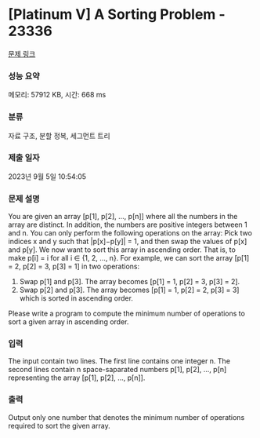 # [Platinum V] A Sorting Problem - 23336 

[문제 링크](https://www.acmicpc.net/problem/23336) 

### 성능 요약

메모리: 57912 KB, 시간: 668 ms

### 분류

자료 구조, 분할 정복, 세그먼트 트리

### 제출 일자

2023년 9월 5일 10:54:05

### 문제 설명

<p>You are given an array [p[1], p[2], ..., p[n]] where all the numbers in the array are distinct. In addition, the numbers are positive integers between 1 and n. You can only perform the following operations on the array: Pick two indices x and y such that |p[x]−p[y]| = 1, and then swap the values of p[x] and p[y]. We now want to sort this array in ascending order. That is, to make p[i] = i for all i ∈ {1, 2, ..., n}. For example, we can sort the array [p[1] = 2, p[2] = 3, p[3] = 1] in two operations:</p>

<ol>
	<li>Swap p[1] and p[3]. The array becomes [p[1] = 1, p[2] = 3, p[3] = 2].</li>
	<li>Swap p[2] and p[3]. The array becomes [p[1] = 1, p[2] = 2, p[3] = 3] which is sorted in ascending order.</li>
</ol>

<p>Please write a program to compute the minimum number of operations to sort a given array in ascending order.</p>

### 입력 

 <p>The input contain two lines. The first line contains one integer n. The second lines contain n space-saparated numbers p[1], p[2], ..., p[n] representing the array [p[1], p[2], ..., p[n]].</p>

### 출력 

 <p>Output only one number that denotes the minimum number of operations required to sort the given array.</p>

